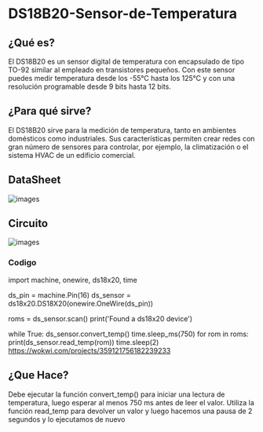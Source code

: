 # DS18B20-Sensor-de-Temperatura
## ¿Qué es?
El DS18B20 es un sensor digital de temperatura con encapsulado de tipo TO-92 similar al empleado en transistores pequeños.
Con este sensor puedes medir temperatura desde los -55°C hasta los 125°C y con una resolución programable desde 9 bits hasta 12 bits.

## ¿Para qué sirve?
El DS18B20 sirve para la medición de temperatura, tanto en ambientes domésticos como industriales. 
Sus características permiten crear redes con gran número de sensores para controlar, por ejemplo, 
la climatización o el sistema HVAC de un edificio comercial.

## DataSheet
![images](https://uelectronics.com/wp-content/uploads/2018/02/AR0333-Sensor-de-temperatura-Digital-DS18B20-V1.jpg)
## Circuito
![images](https://imgur.com/rHJZG0A.jpg)

### Codigo

import machine, onewire, ds18x20, time
 
ds_pin = machine.Pin(16)
ds_sensor = ds18x20.DS18X20(onewire.OneWire(ds_pin))
 
roms = ds_sensor.scan()
print('Found a ds18x20 device')
 
while True:
  ds_sensor.convert_temp()
  time.sleep_ms(750)
  for rom in roms:
    print(ds_sensor.read_temp(rom))
  time.sleep(2)
https://wokwi.com/projects/359121756182239233
## ¿Que Hace? 

Debe ejecutar la función convert_temp() para iniciar una lectura de temperatura, luego esperar al menos 750 ms antes de leer el valor.
Utiliza la función read_temp para devolver un valor y luego hacemos una pausa de 2 segundos y lo ejecutamos de nuevo

